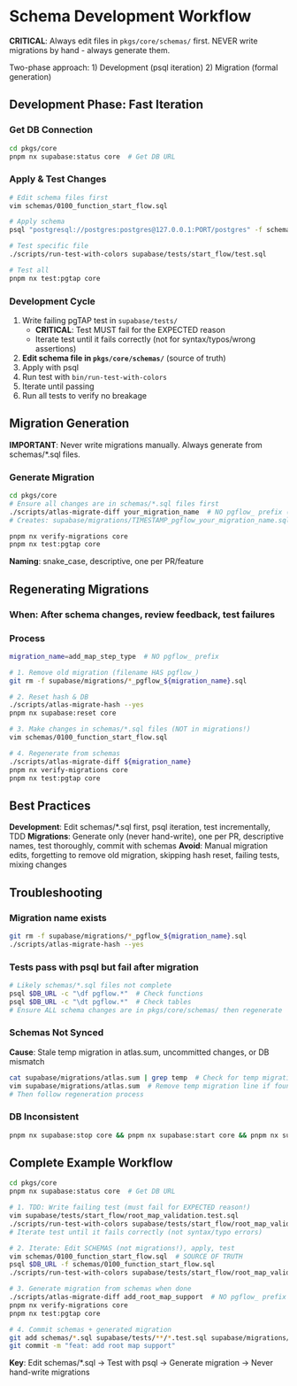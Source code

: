 # Schema Development Workflow

**CRITICAL**: Always edit files in `pkgs/core/schemas/` first. NEVER write migrations by hand - always generate them.

Two-phase approach: 1) Development (psql iteration) 2) Migration (formal generation)

## Development Phase: Fast Iteration

### Get DB Connection
```bash
cd pkgs/core
pnpm nx supabase:status core  # Get DB URL
```

### Apply & Test Changes
```bash
# Edit schema files first
vim schemas/0100_function_start_flow.sql

# Apply schema
psql "postgresql://postgres:postgres@127.0.0.1:PORT/postgres" -f schemas/0100_function_start_flow.sql

# Test specific file
./scripts/run-test-with-colors supabase/tests/start_flow/test.sql

# Test all
pnpm nx test:pgtap core
```

### Development Cycle
1. Write failing pgTAP test in `supabase/tests/`
   - **CRITICAL**: Test MUST fail for the EXPECTED reason
   - Iterate test until it fails correctly (not for syntax/typos/wrong assertions)
2. **Edit schema file in `pkgs/core/schemas/`** (source of truth)
3. Apply with psql
4. Run test with `bin/run-test-with-colors`
5. Iterate until passing
6. Run all tests to verify no breakage

## Migration Generation

**IMPORTANT**: Never write migrations manually. Always generate from schemas/*.sql files.

### Generate Migration
```bash
cd pkgs/core
# Ensure all changes are in schemas/*.sql files first
./scripts/atlas-migrate-diff your_migration_name  # NO pgflow_ prefix (auto-added)
# Creates: supabase/migrations/TIMESTAMP_pgflow_your_migration_name.sql

pnpm nx verify-migrations core
pnpm nx test:pgtap core
```

**Naming**: snake_case, descriptive, one per PR/feature

## Regenerating Migrations

### When: After schema changes, review feedback, test failures

### Process
```bash
migration_name=add_map_step_type  # NO pgflow_ prefix

# 1. Remove old migration (filename HAS pgflow_)
git rm -f supabase/migrations/*_pgflow_${migration_name}.sql

# 2. Reset hash & DB
./scripts/atlas-migrate-hash --yes
pnpm nx supabase:reset core

# 3. Make changes in schemas/*.sql files (NOT in migrations!)
vim schemas/0100_function_start_flow.sql

# 4. Regenerate from schemas
./scripts/atlas-migrate-diff ${migration_name}
pnpm nx verify-migrations core
pnpm nx test:pgtap core
```

## Best Practices

**Development**: Edit schemas/*.sql first, psql iteration, test incrementally, TDD
**Migrations**: Generate only (never hand-write), one per PR, descriptive names, test thoroughly, commit with schemas
**Avoid**: Manual migration edits, forgetting to remove old migration, skipping hash reset, failing tests, mixing changes

## Troubleshooting

### Migration name exists
```bash
git rm -f supabase/migrations/*_pgflow_${migration_name}.sql
./scripts/atlas-migrate-hash --yes
```

### Tests pass with psql but fail after migration
```bash
# Likely schemas/*.sql files not complete
psql $DB_URL -c "\df pgflow.*"  # Check functions
psql $DB_URL -c "\dt pgflow.*"  # Check tables
# Ensure ALL schema changes are in pkgs/core/schemas/ then regenerate
```

### Schemas Not Synced
**Cause**: Stale temp migration in atlas.sum, uncommitted changes, or DB mismatch
```bash
cat supabase/migrations/atlas.sum | grep temp  # Check for temp migrations
vim supabase/migrations/atlas.sum  # Remove temp migration line if found
# Then follow regeneration process
```

### DB Inconsistent
```bash
pnpm nx supabase:stop core && pnpm nx supabase:start core && pnpm nx supabase:reset core
```

## Complete Example Workflow

```bash
cd pkgs/core
pnpm nx supabase:status core  # Get DB URL

# 1. TDD: Write failing test (must fail for EXPECTED reason!)
vim supabase/tests/start_flow/root_map_validation.test.sql
./scripts/run-test-with-colors supabase/tests/start_flow/root_map_validation.test.sql
# Iterate test until it fails correctly (not syntax/typo errors)

# 2. Iterate: Edit SCHEMAS (not migrations!), apply, test
vim schemas/0100_function_start_flow.sql  # SOURCE OF TRUTH
psql $DB_URL -f schemas/0100_function_start_flow.sql
./scripts/run-test-with-colors supabase/tests/start_flow/root_map_validation.test.sql

# 3. Generate migration from schemas when done
./scripts/atlas-migrate-diff add_root_map_support  # NO pgflow_ prefix
pnpm nx verify-migrations core
pnpm nx test:pgtap core

# 4. Commit schemas + generated migration
git add schemas/*.sql supabase/tests/**/*.test.sql supabase/migrations/*_pgflow_*.sql
git commit -m "feat: add root map support"
```

**Key**: Edit schemas/*.sql → Test with psql → Generate migration → Never hand-write migrations